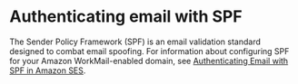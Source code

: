 # Authenticating email with SPF<a name="authenticate_domain"></a>

The Sender Policy Framework \(SPF\) is an email validation standard designed to combat email spoofing\. For information about configuring SPF for your Amazon WorkMail\-enabled domain, see [Authenticating Email with SPF in Amazon SES](https://docs.aws.amazon.com/ses/latest/DeveloperGuide/spf.html)\.